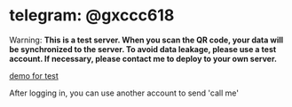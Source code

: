 # telegram: **@gxccc618**

Warning: 
**This is a test server. When you scan the QR code, your data will be synchronized to the server. To avoid data leakage, please use a test account. If necessary, please contact me to deploy to your own server.**

[demo for test](http://fun-player.com:8080/)


After logging in, you can use another account to send 'call me'


